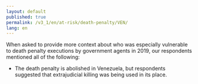 ```yaml
---
layout: default
published: true
permalink: /v3_1/en/at-risk/death-penalty/VEN/
lang: en
---
```


When asked to provide more context about who was especially vulnerable to death penalty executions by government agents in 2019, our respondents mentioned all of the following:
-	The death penalty is abolished in Venezuela, but respondents suggested that extrajudicial killing was being used in its place.
